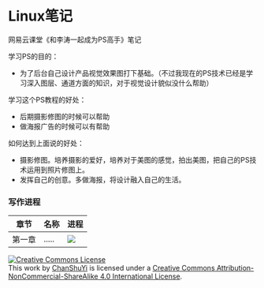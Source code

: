 # Linux笔记

网易云课堂《和李涛一起成为PS高手》笔记

学习PS的目的：

- 为了后台自己设计产品视觉效果图打下基础。（不过我现在的PS技术已经是学习深入图层、通道方面的知识，对于视觉设计貌似没什么帮助）

学习这个PS教程的好处：

- 后期摄影修图的时候可以帮助
- 做海报广告的时候可以有帮助

如何达到上面说的好处：

- 摄影修图。培养摄影的爱好，培养对于美图的感觉，拍出美图，把自己的PS技术运用到照片修图上。
- 发挥自己的创意。多做海报，将设计融入自己的生活。



### 写作进程

|章节|名称|进程|   
|:----:|----|----|   
|第一章|.....|![](http://progressed.io/bar/70)|  


<a rel="license" href="http://creativecommons.org/licenses/by-nc-sa/4.0/"><img alt="Creative Commons License" style="border-width:0" src="https://i.creativecommons.org/l/by-nc-sa/4.0/80x15.png" /></a><br />This work by <a xmlns:cc="http://creativecommons.org/ns#" href="https://www.github.com/ChanShuYi" property="cc:attributionName" rel="cc:attributionURL">ChanShuYi</a> is licensed under a <a rel="license" href="http://creativecommons.org/licenses/by-nc-sa/4.0/">Creative Commons Attribution-NonCommercial-ShareAlike 4.0 International License</a>.
<!-- Place this tag right after the last button or just before your close body tag. -->
<script async defer id="github-bjs" src="https://buttons.github.io/buttons.js"></script>
